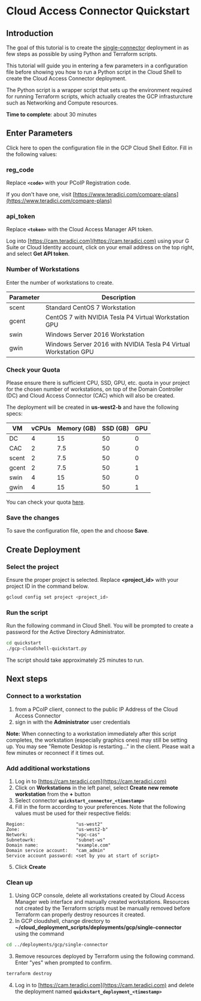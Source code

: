 # Cloud Access Connector Quickstart

## Introduction
The goal of this tutorial is to create the [single-connector](https://github.com/teradici/cloud_deployment_scripts#single-connector) deployment in as few steps as possible by using Python and Terraform scripts.

This tutorial will guide you in entering a few parameters in a configuration file before showing you how to run a Python script in the Cloud Shell to create the Cloud Access Connector deployment.

The Python script is a wrapper script that sets up the environment required for running Terraform scripts, which actually creates the GCP infrasturcture such as Networking and Compute resources.

**Time to complete**: about 30 minutes

## Enter Parameters
Click
<walkthrough-editor-open-file
    filePath="cloud_deployment_scripts/quickstart/gcp-cloudshell-quickstart.cfg">
    here
</walkthrough-editor-open-file>
to open the configuration file in the GCP Cloud Shell Editor. Fill in the following values:

### reg_code
Replace **`<code>`** with your PCoIP Registration code.

If you don't have one, visit [https://www.teradici.com/compare-plans](https://www.teradici.com/compare-plans)

### api_token
Replace **`<token>`** with the Cloud Access Manager API token.

Log into [https://cam.teradici.com](https://cam.teradici.com) using your G Suite or Cloud Identity account, click on your email address on the top right, and select **Get API token**.

### Number of Workstations
Enter the number of workstations to create.

Parameter | Description
--- | ---
scent | Standard CentOS 7 Workstation
gcent | CentOS 7 with NVIDIA Tesla P4 Virtual Workstation GPU
swin | Windows Server 2016 Workstation
gwin | Windows Server 2016 with NVIDIA Tesla P4 Virtual Workstation GPU

### Check your Quota
Please ensure there is sufficient CPU, SSD, GPU, etc. quota in your project for the chosen number of workstations, on top of the Domain Controller (DC) and Cloud Access Connector (CAC) which will also be created.

The deployment will be created in **us-west2-b** and have the following specs:

VM | vCPUs | Memory (GB) | SSD (GB) | GPU 
---|---|---|---|--- 
DC | 4 | 15 | 50 | 0
CAC | 2 | 7.5 | 50 | 0 
scent | 2 | 7.5 | 50 | 0 
gcent | 2 | 7.5 | 50 | 1
swin | 4 | 15 | 50 | 0
gwin | 4 | 15 | 50 | 1

You can check your quota [here](https://console.cloud.google.com/iam-admin/quotas).

### Save the changes
To save the configuration file, open the
<walkthrough-editor-spotlight spotlightId="fileMenu"
                              text="file menu">
</walkthrough-editor-spotlight> and choose **Save**.

## Create Deployment
### Select the project
Ensure the proper project is selected. Replace **<project_id>** with your project ID in the command below.
```bash
gcloud config set project <project_id>
```

### Run the script

Run the following command in Cloud Shell. You will be prompted to create a password for the Active Directory Administrator.
```bash
cd quickstart
./gcp-cloudshell-quickstart.py
```
The script should take approximately 25 minutes to run.

## Next steps

### Connect to a workstation

1. from a PCoIP client, connect to the public IP Address of the Cloud Access Connector
2. sign in with the **Administrator** user credentials

**Note:** When connecting to a workstation immediately after this script completes, the workstation (especially graphics ones) may still be setting up. You may see "Remote Desktop is restarting..." in the client. Please wait a few minutes or reconnect if it times out.

### Add additional workstations
1. Log in to [https://cam.teradici.com](https://cam.teradici.com)
2. Click on **Workstations** in the left panel, select **Create new remote workstation** from the **+** button
3. Select connector **`quickstart_connector_<timestamp>`**
4. Fill in the form according to your preferences. Note that the following
   values must be used for their respective fields:
```
Region:                   "us-west2"
Zone:                     "us-west2-b"
Network:                  "vpc-cas"
Subnetowrk:               "subnet-ws"
Domain name:              "example.com"
Domain service account:   "cam_admin"
Service account password: <set by you at start of script>
```
5. Click **Create**

### Clean up
  1. Using GCP console, delete all workstations created by Cloud Access Manager
     web interface and manually created workstations. Resources not created by
     the Terraform scripts must be manually removed before Terraform can
     properly destroy resources it created.
  2. In GCP cloudshell, change directory to **~/cloud_deployment_scripts/deployments/gcp/single-connector** using the command
```bash
cd ../deployments/gcp/single-connector
```   
  3. Remove resources deployed by Terraform using the following command. Enter "yes" when prompted to confirm.
```bash
terraform destroy
```
  4. Log in to [https://cam.teradici.com](https://cam.teradici.com) and delete the deployment named
     **`quickstart_deployment_<timestamp>`**
